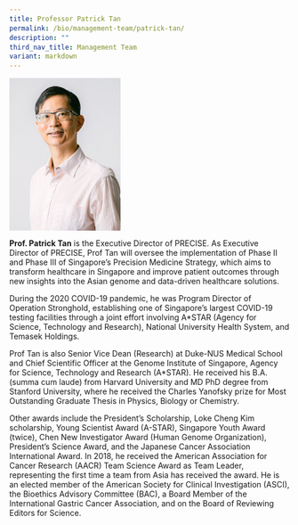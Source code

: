 ```yaml
---
title: Professor Patrick Tan
permalink: /bio/management-team/patrick-tan/
description: ""
third_nav_title: Management Team
variant: markdown
---
```

<img src="/images/Bio/Management%20Team/professor%20patrick%20tan.jpg" align="center" style="width:200px">

**Prof. Patrick Tan** is the Executive Director of PRECISE. As Executive Director of PRECISE, Prof Tan will oversee the implementation of Phase II and Phase III of Singapore’s Precision Medicine Strategy, which aims to transform healthcare in Singapore and improve patient outcomes through new insights into the Asian genome and data-driven healthcare solutions.

During the 2020 COVID-19 pandemic, he was Program Director of Operation Stronghold, establishing one of Singapore’s largest COVID-19 testing facilities through a joint effort involving A\*STAR (Agency for Science, Technology and Research), National University Health System, and Temasek Holdings.

Prof Tan is also Senior Vice Dean (Research) at Duke-NUS Medical School and Chief Scientific Officer at the Genome Institute of Singapore, Agency for Science, Technology and Research (A\*STAR).&nbsp;He received his B.A. (summa cum laude) from Harvard University and MD PhD degree from Stanford University, where he received the Charles Yanofsky prize for Most Outstanding Graduate Thesis in Physics, Biology or Chemistry.

Other awards include the President’s Scholarship, Loke Cheng Kim scholarship, Young Scientist Award (A-STAR), Singapore Youth Award (twice), Chen New Investigator Award (Human Genome Organization), President’s Science Award, and the Japanese Cancer Association International Award. In 2018, he received the American Association for Cancer Research (AACR) Team Science Award as Team Leader, representing the first time a team from Asia has received the award. He is an elected member of the American Society for Clinical Investigation (ASCI), the Bioethics Advisory Committee (BAC), a Board Member of the International Gastric Cancer Association, and on the Board of Reviewing Editors for Science.